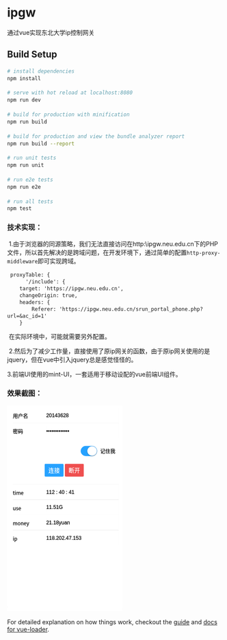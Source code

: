 # ipgw

通过vue实现东北大学ip控制网关
## Build Setup

``` bash
# install dependencies
npm install

# serve with hot reload at localhost:8080
npm run dev

# build for production with minification
npm run build

# build for production and view the bundle analyzer report
npm run build --report

# run unit tests
npm run unit

# run e2e tests
npm run e2e

# run all tests
npm test
```
### 技术实现：
  1.由于浏览器的同源策略，我们无法直接访问在http:\\ipgw.neu.edu.cn下的PHP文件，所以首先解决的是跨域问题，在开发环境下，通过简单的配置`http-proxy-middleware`即可实现跨域。
  ```
   proxyTable: {
        '/include': {
      target: 'https://ipgw.neu.edu.cn',
      changeOrigin: true,
      headers: {
          Referer: 'https://ipgw.neu.edu.cn/srun_portal_phone.php?url=&ac_id=1'
      }
  ```
  在实际环境中，可能就需要另外配置。
  
  2.然后为了减少工作量，直接使用了原ip网关的函数，由于原ip网关使用的是jquery，但在vue中引入jquery总是感觉怪怪的。
  
  3.前端UI使用的mint-UI，一套适用于移动设配的vue前端UI组件。
### 效果截图：
![效果截图](https://github.com/xujingguo58/ipgw_neu/blob/master/localhost-8080-(Galaxy%20S5).png)

For detailed explanation on how things work, checkout the [guide](http://vuejs-templates.github.io/webpack/) and [docs for vue-loader](http://vuejs.github.io/vue-loader).

